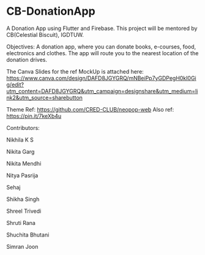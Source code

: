 # CB-DonationApp
A Donation App using Flutter and Firebase. This project will be mentored by CB(Celestial Biscuit), IGDTUW.

Objectives: A donation app, where you can donate books, e-courses, food, electronics and clothes. The app will route you to the nearest location of the donation drives.

The Canva Slides for the ref MockUp is attached here: https://www.canva.com/design/DAFD8JGYGRQ/mNBeiPp7yGDPegH0kI0Gig/edit?utm_content=DAFD8JGYGRQ&utm_campaign=designshare&utm_medium=link2&utm_source=sharebutton

Theme Ref: https://github.com/CRED-CLUB/neopop-web
Also ref: https://pin.it/7keXb4u

Contributors: 

Nikhila K S 

Nikita Garg

Nikita Mendhi

Nitya Pasrija

Sehaj

Shikha Singh 

Shreel Trivedi 

Shruti Rana 

Shuchita Bhutani 

Simran Joon
